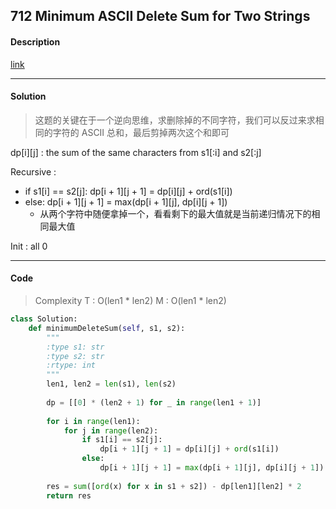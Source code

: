 ## 712 Minimum ASCII Delete Sum for Two Strings

#### Description

[link](https://leetcode.com/problems/minimum-ascii-delete-sum-for-two-strings/description/)

---

#### Solution

> 这题的关键在于一个逆向思维，求删除掉的不同字符，我们可以反过来求相同的字符的 ASCII 总和，最后剪掉两次这个和即可

dp[i][j] : the sum of the same characters from s1[:i] and s2[:j]

Recursive : 

- if s1[i] == s2[j]: dp[i + 1][j + 1] = dp[i][j] + ord(s1[i])
- else: dp[i + 1][j + 1] = max(dp[i + 1][j], dp[i][j + 1])
  - 从两个字符中随便拿掉一个，看看剩下的最大值就是当前递归情况下的相同最大值

Init : all 0

---

#### Code

> Complexity  T : O(len1 * len2)   M : O(len1 * len2)

```py
class Solution:
    def minimumDeleteSum(self, s1, s2):
        """
        :type s1: str
        :type s2: str
        :rtype: int
        """
        len1, len2 = len(s1), len(s2)
        
        dp = [[0] * (len2 + 1) for _ in range(len1 + 1)]
        
        for i in range(len1):
            for j in range(len2):
                if s1[i] == s2[j]:
                    dp[i + 1][j + 1] = dp[i][j] + ord(s1[i])
                else:
                    dp[i + 1][j + 1] = max(dp[i + 1][j], dp[i][j + 1])
            
        res = sum([ord(x) for x in s1 + s2]) - dp[len1][len2] * 2
        return res
```